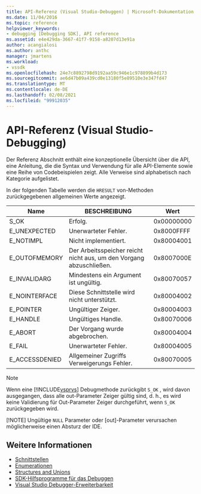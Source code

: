 ```yaml
---
title: API-Referenz (Visual Studio-Debuggen) | Microsoft-Dokumentation
ms.date: 11/04/2016
ms.topic: reference
helpviewer_keywords:
- debugging [Debugging SDK], API reference
ms.assetid: e4e429da-3667-41f7-9158-a8207d13e91a
author: acangialosi
ms.author: anthc
manager: jmartens
ms.workload:
- vssdk
ms.openlocfilehash: 24e7c8892798d9192aa59c946e1c978899b4d173
ms.sourcegitcommit: ae6d47b09a439cd0e13180f5e89510e3e347fd47
ms.translationtype: MT
ms.contentlocale: de-DE
ms.lasthandoff: 02/08/2021
ms.locfileid: "99912035"
---
```

# <a name="api-reference-visual-studio-debugging"></a>API-Referenz (Visual Studio-Debugging)
Der Referenz Abschnitt enthält eine konzeptionelle Übersicht über die API, eine Anleitung, die die Syntax und Verwendung für alle API-Elemente sowie eine Reihe von Codebeispielen zeigt. Alle Verweise sind alphabetisch nach Kategorie aufgelistet.

 In der folgenden Tabelle werden die `HRESULT` von-Methoden zurückgegebenen allgemeinen Werte angezeigt.

|Name|BESCHREIBUNG|Wert|
|----------|-----------------|-----------|
|S_OK|Erfolg.|0x00000000|
|E_UNEXPECTED|Unerwarteter Fehler.|0x8000FFFF|
|E_NOTIMPL|Nicht implementiert.|0x80004001|
|E_OUTOFMEMORY|Der Arbeitsspeicher reicht nicht aus, um den Vorgang abzuschließen.|0x8007000E|
|E_INVALIDARG|Mindestens ein Argument ist ungültig.|0x80070057|
|E_NOINTERFACE|Diese Schnittstelle wird nicht unterstützt.|0x80004002|
|E_POINTER|Ungültiger Zeiger.|0x80004003|
|E_HANDLE|Ungültiges Handle.|0x80070006|
|E_ABORT|Der Vorgang wurde abgebrochen.|0x80004004|
|E_FAIL|Unerwarteter Fehler.|0x80004005|
|E_ACCESSDENIED|Allgemeiner Zugriffs Verweigerungs Fehler.|0x80070005|

> [!NOTE]
> Wenn eine [!INCLUDE[vsprvs](../../../code-quality/includes/vsprvs_md.md)] Debugmethode zurückgibt `S_OK` , wird davon ausgegangen, dass alle out-Parameter Zeiger gültig sind, d. h., es wird keine Validierung für Out-Parameter Zeiger durchgeführt, wenn `S_OK` zurückgegeben wird.
>
> [!NOTE]
> Ungültige `NULL` Parameter oder [out]-Parameter verursachen möglicherweise einen Absturz der IDE.

## <a name="see-also"></a>Weitere Informationen
- [Schnittstellen](../../../extensibility/debugger/reference/interfaces-visual-studio-debugging.md)
- [Enumerationen](../../../extensibility/debugger/reference/enumerations-visual-studio-debugging.md)
- [Structures and Unions](../../../extensibility/debugger/reference/structures-and-unions.md)
- [SDK-Hilfsprogramme für das Debuggen](../../../extensibility/debugger/reference/sdk-helpers-for-debugging.md)
- [Visual Studio Debugger-Erweiterbarkeit](../../../extensibility/debugger/visual-studio-debugger-extensibility.md)
